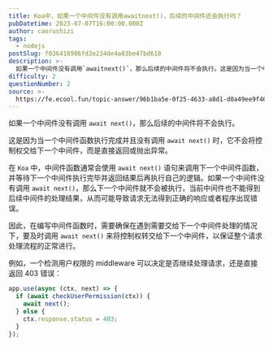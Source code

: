 ```yaml
---
title: Koa中，如果一个中间件没有调用awaitnext()，后续的中间件还会执行吗？
pubDatetime: 2023-07-07T16:00:00.000Z
author: caorushizi
tags:
  - nodejs
postSlug: f036418986fd3e234de4a83be47bd618
description: >-
  如果一个中间件没有调用`awaitnext()`，那么后续的中间件将不会执行。这是因为当一个中间件函数执行完成并且没有调用`awaitnext()`时，它不会将控制权交给下一个中间件，而是直接返回或抛
difficulty: 2
questionNumber: 2
source: >-
  https://fe.ecool.fun/topic-answer/96b1ba5e-0f25-4633-a8d1-d0a49ee9f463?orderBy=updateTime&order=desc&tagId=18
---
```


如果一个中间件没有调用 `await next()`，那么后续的中间件将不会执行。

这是因为当一个中间件函数执行完成并且没有调用 `await next()` 时，它不会将控制权交给下一个中间件，而是直接返回或抛出异常。

在 `Koa` 中，中间件函数通常会使用 `await next()` 语句来调用下一个中间件函数，并等待下一个中间件执行完毕并返回结果后再执行自己的逻辑。如果一个中间件没有调用 `await next()`，那么下一个中间件就不会被执行，当前中间件也不能得到后续中间件的处理结果，从而可能导致请求无法得到正确的响应或者程序出现错误。

因此，在编写中间件函数时，需要确保在遇到需要交给下一个中间件处理的情况下，要及时调用 `await next()` 来将控制权转交给下一个中间件，以保证整个请求处理流程的正常进行。

例如，一个检测用户权限的 middleware 可以决定是否继续处理请求，还是直接返回 403 错误：

```js
app.use(async (ctx, next) => {
  if (await checkUserPermission(ctx)) {
    await next();
  } else {
    ctx.response.status = 403;
  }
});
```
